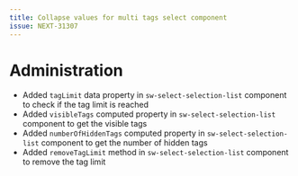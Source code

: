 ```yaml
---
title: Collapse values for multi tags select component
issue: NEXT-31307
---
```

# Administration
* Added `tagLimit` data property in `sw-select-selection-list` component to check if the tag limit is reached
* Added `visibleTags` computed property in `sw-select-selection-list` component to get the visible tags
* Added `numberOfHiddenTags` computed property in `sw-select-selection-list` component to get the number of hidden tags
* Added `removeTagLimit` method in `sw-select-selection-list` component to remove the tag limit
